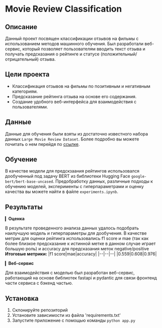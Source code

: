 # Movie Review Classification
## Описание 
Данный проект посвящен классификации отзывов на фильмы с использованием методов машинного обучения. Был разработали веб-сервис, который 
позволяет пользователям вводить текст отзыва и получать предсказания о рейтинге и статусе (положительный/отрицательный) отзыва.


## Цели проекта
- Классификация отзывов на фильмы по позитивным и негативным категориям.
- Предсказание рейтинга отзыва на основе его содержания.
- Создание удобного веб-интерфейса для взаимодействия с пользователями.


## Данные
Данные для обучения были взяты из достаточно известного набора данных `Large Movie Review Dataset`. Более подробно вы можете почитать о нем перейдя по [ссылке](https://ai.stanford.edu/~amaas/data/sentiment/).


## Обучение
В качестве модели для предскзаания рейтингов использовался дообученный под задачу BERT из библиотеки Hugging Face `google-bert/bert-base-uncased`. Предобработку данных, различные подходы к обучению моделей,
эксперименты с гиперпараметрами и оценку качества вы можете найти в файле `experiments.ipynb`.


## Результаты
▎**Оценка**


В результате проведенного анализа данных удалось подобрать наилучшую модель и гиперпараметры для дообучения.
В качестве метрик для оценки рейтинга использовались f1 score и mae (так как более близкое предсказание к истинной метке в данном случае играет большую роль) и accuracy для предсказания меток negative/positive
**Итоговые метрики:**
|f1 score|mae|accuracy|
|--|--|--|
|0.559|0.608|0.976|


▎**Веб-сервис**


Для взаимодействия с моделью был разработан веб-сервис, работающий на основе библиотек fastapi и pydantic для связи фронтенд части сервиса с бэкенд частью.


## Установка
1. Склонируйте репозиторий
2. Установите зависимости из файла 'requirements.txt'
3. Запустите приложение с помощью команды `python app.py`
